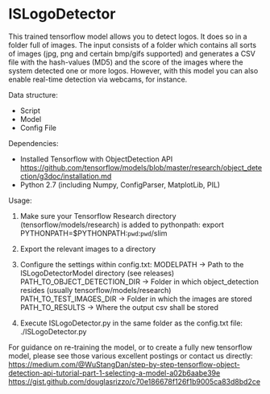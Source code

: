 # ISLogoDetector
This trained tensorflow model allows you to detect logos. It does so in a folder full of images. The input consists of a folder which contains all sorts of images (jpg, png and certain bmp/gifs supported) and generates a CSV file with the hash-values (MD5) and the score of the images where the system detected one or more logos. However, with this model you can also enable real-time detection via webcams, for instance.

Data structure:
- Script
- Model
- Config File

Dependencies:
- Installed Tensorflow with ObjectDetection API 
https://github.com/tensorflow/models/blob/master/research/object_detection/g3doc/installation.md
- Python 2.7 (including Numpy, ConfigParser, MatplotLib, PIL)

Usage:
1) Make sure your Tensorflow Research directory (tensorflow/models/research) is added to pythonpath:
export PYTHONPATH=$PYTHONPATH:`pwd`:`pwd`/slim

2) Export the relevant images to a directory

3) Configure the settings within config.txt:
	MODELPATH → Path to the ISLogoDetectorModel directory (see releases)
	PATH_TO_OBJECT_DETECTION_DIR → Folder in which object_detection resides (usually tensorflow/models/research)
	PATH_TO_TEST_IMAGES_DIR → Folder in which the images are stored
	PATH_TO_RESULTS → Where the output csv shall be stored

4) Execute ISLogoDetector.py in the same folder as the config.txt file:
./ISLogoDetector.py

For guidance on re-training the model, or to create a fully new tensorflow model, please see those various excellent postings or contact us directly:
https://medium.com/@WuStangDan/step-by-step-tensorflow-object-detection-api-tutorial-part-1-selecting-a-model-a02b6aabe39e
https://gist.github.com/douglasrizzo/c70e186678f126f1b9005ca83d8bd2ce

